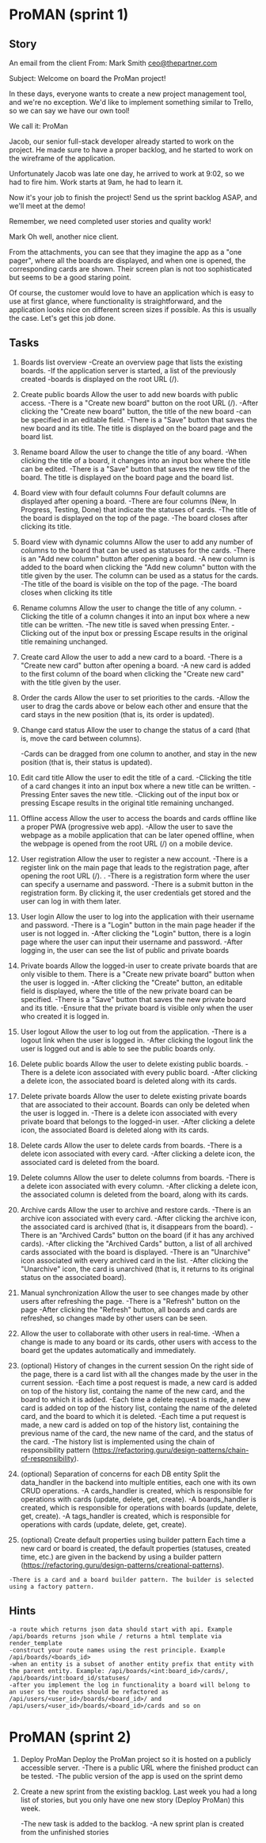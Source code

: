 # ProMAN (sprint 1)

## Story
An email from the client
From: Mark Smith <ceo@thepartner.com>

Subject: Welcome on board the ProMan project!

In these days, everyone wants to create a new project management tool,
and we're no exception. We'd like to implement
something similar to Trello, so we can say we have our own tool!

We call it: ProMan

Jacob, our senior full-stack developer already started to work on the project.
He made sure to have a proper backlog, and he started to work on the wireframe
of the application.

Unfortunately Jacob was late one day, he arrived to work at 9:02,
so we had to fire him. Work starts at 9am, he had to learn it.

Now it's your job to finish the project!
Send us the sprint backlog ASAP, and we'll meet at the demo!

Remember, we need completed user stories and quality work!

Mark
Oh well, another nice client.

From the attachments, you can see that they imagine the app as a "one pager", where all the boards are displayed, and when one is opened, the corresponding cards are shown. Their screen plan is not too sophisticated but seems to be a good staring point.

Of course, the customer would love to have an application which is easy to use at first glance, where functionality is straightforward, and the application looks nice on different screen sizes if possible. As this is usually the case. Let's get this job done.

## Tasks

1.  Boards list overview
    -Create an overview page that lists the existing boards.
    -If the application server is started, a list of the previously created -boards is displayed on the root URL (/).

2. Create public boards
    Allow the user to add new boards with public access.
    -There is a "Create new board" button on the root URL (/).
    -After clicking the "Create new board" button, the title of the new board -can be specified in an editable field.
    -There is a "Save" button that saves the new board and its title. The title is displayed on the board page and the board list.

3. Rename board
    Allow the user to change the title of any board.
    -When clicking the title of a board, it changes into an input box where the title can be edited.
    -There is a "Save" button that saves the new title of the board. The title is displayed on the board page and the board list.

4. Board view with four default columns
    Four default columns are displayed after opening a board.
    -There are four columns (New, In Progress, Testing, Done) that indicate the statuses of cards.
    -The title of the board is displayed on the top of the page.
    -The board closes after clicking its title.

5.   Board view with dynamic columns
    Allow the user to add any number of columns to the board that can be used as statuses for the cards.
    -There is an "Add new column" button after opening a board.
    -A new column is added to the board when clicking the "Add new column" button with the title given by the user. The column can be used as a status for the cards.
    -The title of the board is visible on the top of the page.
    -The board closes when clicking its title

6. Rename columns
    Allow the user to change the title of any column.
    -Clicking the title of a column changes it into an input box where a new title can be written.
    -The new title is saved when pressing Enter.
    -Clicking out of the input box or pressing Escape results in the original title remaining unchanged.

7. Create card
    Allow the user to add a new card to a board.
    -There is a "Create new card" button after opening a board.
    -A new card is added to the first column of the board when clicking the "Create new card" with the title given by the user.

8.  Order the cards
    Allow the user to set priorities to the cards.
    -Allow the user to drag the cards above or below each other and ensure that the card stays in the new position (that is, its order is updated).

9. Change card status
    Allow the user to change the status of a card (that is, move the card between columns).

    -Cards can be dragged from one column to another, and stay in the new position (that is, their status is updated).

10. Edit card title
    Allow the user to edit the title of a card.
    -Clicking the title of a card changes it into an input box where a new title can be written.
    -Pressing Enter saves the new title.
    -Clicking out of the input box or pressing Escape results in the original title remaining unchanged.

11. Offline access
    Allow the user to access the boards and cards offline like a proper PWA (progressive web app).
    -Allow the user to save the webpage as a mobile application that can be later opened offline, when the webpage is opened from the root URL (/) on a mobile device.   

12.  User registration
    Allow the user to register a new account.
    -There is a register link on the main page that leads to the registration page, after opening the root URL (/). .
    -There is a registration form where the user can specify a username and password.
    -There is a submit button in the registration form. By clicking it, the user credentials get stored and the user can log in with them later.

12. User login
    Allow the user to log into the application with their username and password.
    -There is a "Login" button in the main page header if the user is not logged in.
    -After clicking the "Login" button, there is a login page where the user can input their username and password.
    -After logging in, the user can see the list of public and private boards

13.  Private boards
    Allow the logged-in user to create private boards that are only visible to them.
    There is a "Create new private board" button when the user is logged in.
    -After clicking the "Create" button, an editable field is displayed, where the title of the new private board can be specified.
    -There is a "Save" button that saves the new private board and its title.
    -Ensure that the private board is visible only when the user who created it is logged in.

14.  User logout
    Allow the user to log out from the application.
    -There is a logout link when the user is logged in.
    -After clicking the logout link the user is logged out and is able to see the public boards only.

15.  Delete public boards
    Allow the user to delete existing public boards.
    -There is a delete icon associated with every public board.
    -After clicking a delete icon, the associated board is deleted along with its cards.

16.  Delete private boards
    Allow the user to delete existing private boards that are associated to their account. Boards can only be deleted when the user is logged in.
    -There is a delete icon associated with every private board that belongs to the logged-in user.
    -After clicking a delete icon, the associated Board is deleted along with its cards.

17. Delete cards
    Allow the user to delete cards from boards.
    -There is a delete icon associated with every card.
    -After clicking a delete icon, the associated card is deleted from the board.

18.  Delete columns
    Allow the user to delete columns from boards.
    -There is a delete icon associated with every column.
    -After clicking a delete icon, the associated column is deleted from the board, along with its cards.

19.  Archive cards
    Allow the user to archive and restore cards.
    -There is an archive icon associated with every card.
    -After clicking the archive icon, the associated card is archived (that is, it disappears from the board).
    -There is an "Archived Cards" button on the board (if it has any archived cards).
    -After clicking the "Archived Cards" button, a list of all archived cards associated with the board is displayed.
    -There is an "Unarchive" icon associated with every archived card in the list.
    -After clicking the "Unarchive" icon, the card is unarchived (that is, it returns to its original status on the associated board).

20. Manual synchronization
    Allow the user to see changes made by other users after refreshing the page.
    -There is a "Refresh" button on the page
    -After clicking the "Refresh" button, all boards and cards are refreshed, so changes made by other users can be seen.

21.  Allow the user to collaborate with other users in real-time.
    -When a change is made to any board or its cards, other users with access to the board get the updates automatically and immediately.

22. (optional) History of changes in the current session
    On the right side of the page, there is a card list with all the changes made by the user in the current session.
    -Each time a post request is made, a new card is added on top of the history list, containg the name of the new card, and the board to which it is added.
    -Each time a delete request is made, a new card is added on top of the history list, containg the name of the deleted card, and the board to which it is deleted.
    -Each time a put request is made, a new card is added on top of the history list, containing the previous name of the card, the new name of the card, and the status of the card.
    -The history list is implemented using the chain of responsibility pattern (https://refactoring.guru/design-patterns/chain-of-responsibility).

23.  (optional) Separation of concerns for each DB entity
    Split the data_handler in the backend into multiple entities, each one with its own CRUD operations.
    -A cards_handler is created, which is responsible for operations with cards (update, delete, get, create).
    -A boards_handler is created, which is responsible for operations with boards (update, delete, get, create).
    -A tags_handler is created, which is responsible for operations with cards (update, delete, get, create).

24.  (optional) Create default properties using builder pattern
    Each time a new card or board is created, the default properties (statuses, created time, etc.) are given in the backend by using a builder pattern (https://refactoring.guru/design-patterns/creational-patterns).

    -There is a card and a board builder pattern. The builder is selected using a factory pattern.


## Hints
    -a route which returns json data should start with api. Example /api/boards returns json while / returns a html template via render_template
    -construct your route names using the rest principle. Example /api/boards/<boards_id>
    -when an entity is a subset of another entity prefix that entity with the parent entity. Example: /api/boards/<int:board_id>/cards/, /api/boards/int:board_id/statuses/
    -after you implement the log in functionality a board will belong to an user so the routes should be refactored as /api/users/<user_id>/boards/<board_id>/ and /api/users/<user_id>/boards/<board_id>/cards and so on



# ProMAN (sprint 2)


1.  Deploy ProMan
    Deploy the ProMan project so it is hosted on a publicly accessible server.
    -There is a public URL where the finished product can be tested.
    -The public version of the app is used on the sprint demo

2.  Create a new sprint from the existing backlog. Last week you had a long list of stories, but you only have one new story (Deploy ProMan) this week.

    -The new task is added to the backlog.
    -A new sprint plan is created from the unfinished stories

